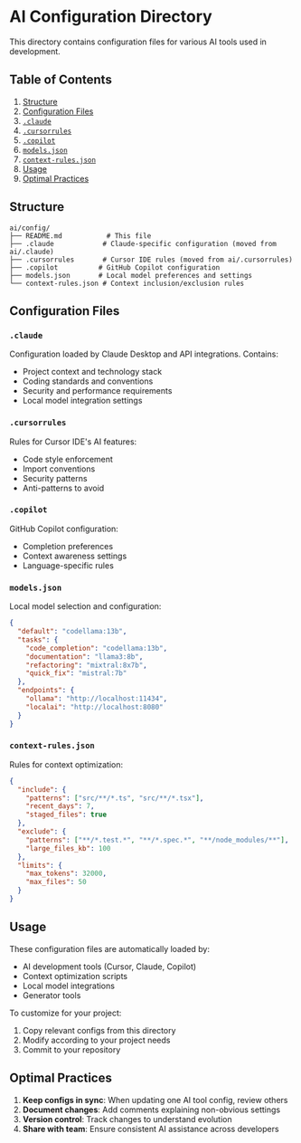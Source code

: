 # AI Configuration Directory

This directory contains configuration files for various AI tools used in development.

## Table of Contents

1. [Structure](#structure)
2. [Configuration Files](#configuration-files)
  3. [`.claude`](#claude)
  4. [`.cursorrules`](#cursorrules)
  5. [`.copilot`](#copilot)
  6. [`models.json`](#modelsjson)
  7. [`context-rules.json`](#context-rulesjson)
8. [Usage](#usage)
9. [Optimal Practices](#optimal-practices)

## Structure

```text
ai/config/
├── README.md           # This file
├── .claude            # Claude-specific configuration (moved from ai/.claude)
├── .cursorrules       # Cursor IDE rules (moved from ai/.cursorrules)
├── .copilot          # GitHub Copilot configuration
├── models.json       # Local model preferences and settings
└── context-rules.json # Context inclusion/exclusion rules
```

## Configuration Files

### `.claude`

Configuration loaded by Claude Desktop and API integrations. Contains:

- Project context and technology stack
- Coding standards and conventions
- Security and performance requirements
- Local model integration settings

### `.cursorrules`

Rules for Cursor IDE's AI features:

- Code style enforcement
- Import conventions
- Security patterns
- Anti-patterns to avoid

### `.copilot`

GitHub Copilot configuration:

- Completion preferences
- Context awareness settings
- Language-specific rules

### `models.json`

Local model selection and configuration:

```json
{
  "default": "codellama:13b",
  "tasks": {
    "code_completion": "codellama:13b",
    "documentation": "llama3:8b",
    "refactoring": "mixtral:8x7b",
    "quick_fix": "mistral:7b"
  },
  "endpoints": {
    "ollama": "http://localhost:11434",
    "localai": "http://localhost:8080"
  }
}
```

### `context-rules.json`

Rules for context optimization:

```json
{
  "include": {
    "patterns": ["src/**/*.ts", "src/**/*.tsx"],
    "recent_days": 7,
    "staged_files": true
  },
  "exclude": {
    "patterns": ["**/*.test.*", "**/*.spec.*", "**/node_modules/**"],
    "large_files_kb": 100
  },
  "limits": {
    "max_tokens": 32000,
    "max_files": 50
  }
}
```

## Usage

These configuration files are automatically loaded by:

- AI development tools (Cursor, Claude, Copilot)
- Context optimization scripts
- Local model integrations
- Generator tools

To customize for your project:

1. Copy relevant configs from this directory
2. Modify according to your project needs
3. Commit to your repository

## Optimal Practices

1. **Keep configs in sync**: When updating one AI tool config, review others
2. **Document changes**: Add comments explaining non-obvious settings
3. **Version control**: Track changes to understand evolution
4. **Share with team**: Ensure consistent AI assistance across developers
